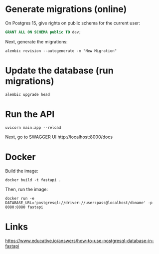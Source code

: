 # Generate migrations (online)

On Postgres 15, give rights on public schema for the current user:

```sql
GRANT ALL ON SCHEMA public TO dev;
```

Next, generate the migrations:

```shell
alembic revision --autogenerate -m "New Migration"
```

# Update the database (run migrations)

```shell
alembic upgrade head
```

# Run the API

```shell
uvicorn main:app --reload
```

Next, go to SWAGGER UI http://localhost:8000/docs

# Docker

Build the image:

```shell
docker build -t fastapi .
```

Then, run the image:

```shell
docker run -e DATABASE_URL='postgresql://driver://user:pass@localhost/dbname' -p 8080:8080 fastapi
```

# Links
https://www.educative.io/answers/how-to-use-postgresql-database-in-fastapi